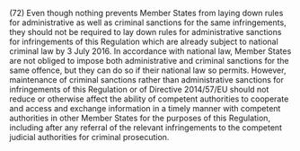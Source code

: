 (72) Even though nothing prevents Member States from laying down rules for administrative as well as criminal sanctions for the same infringements, they should not be required to lay down rules for administrative sanctions for infringements of this Regulation which are already subject to national criminal law by 3 July 2016. In accordance with national law, Member States are not obliged to impose both administrative and criminal sanctions for the same offence, but they can do so if their national law so permits. However, maintenance of criminal sanctions rather than administrative sanctions for infringements of this Regulation or of Directive 2014/57/EU should not reduce or otherwise affect the ability of competent authorities to cooperate and access and exchange information in a timely manner with competent authorities in other Member States for the purposes of this Regulation, including after any referral of the relevant infringements to the competent judicial authorities for criminal prosecution.